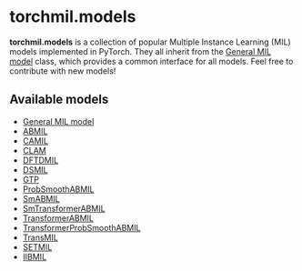 # torchmil.models

**torchmil.models** is a collection of popular Multiple Instance Learning (MIL) models implemented in PyTorch.
They all inherit from the [General MIL model](mil_model.md) class, which provides a common interface for all models. Feel free to contribute with new models!

## Available models
- [General MIL model](mil_model.md)
- [ABMIL](abmil.md)
- [CAMIL](camil.md)
- [CLAM](clam.md)
- [DFTDMIL](dtfdmil.md)
- [DSMIL](dsmil.md)
- [GTP](gtp.md)
- [ProbSmoothABMIL](prob_smooth_abmil.md)
- [SmABMIL](sm_abmil.md)
- [SmTransformerABMIL](sm_transformer_abmil.md)
- [TransformerABMIL](transformer_abmil.md)
- [TransformerProbSmoothABMIL](transformer_prob_smooth_abmil.md)
- [TransMIL](transmil.md)
- [SETMIL](setmil.md)
- [IIBMIL](iibmil.md)

